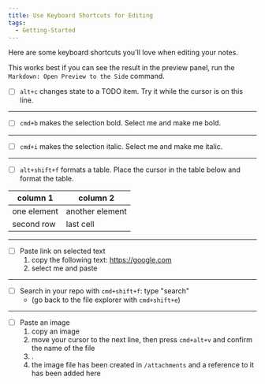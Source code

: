 ```yaml
---
title: Use Keyboard Shortcuts for Editing
tags:
  - Getting-Started
---
```



Here are some keyboard shortcuts you'll love when editing your notes.

This works best if you can see the result in the preview panel, run the `Markdown: Open Preview to the Side` command.

- [ ] `alt+c` changes state to a TODO item. Try it while the cursor is on this line.

---

- [ ] `cmd+b` makes the selection bold. Select me and make me bold.

---

- [ ] `cmd+i` makes the selection italic. Select me and make me italic.

---

- [ ] `alt+shift+f` formats a table. Place the cursor in the table below and format the table.

| column 1 | column 2|
|-|-|
| one element | another element|
| second row| last cell|

---

- [ ] Paste link on selected text
  1. copy the following text: https://google.com
  2. select me and paste

---

- [ ] Search in your repo with `cmd+shift+f`: type "search"
  - (go back to the file explorer with `cmd+shift+e`)

---

- [ ] Paste an image
  1. copy an image
  2. move your cursor to the next line, then press `cmd+alt+v` and confirm the name of the file
  3. .
  4. the image file has been created in `/attachments` and a reference to it has been added here
